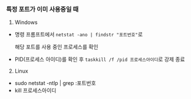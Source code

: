 ### 특정 포트가 이미 사용중일 때
1. Windows
* 명령 프롬프트에서 `netstat -ano | findstr "포트번호"`로

  해당 포트를 사용 중인 프로세스를 확인


* PID(프로세스 아이디)를 확인 후 `taskkill /f /pid 프로세스아이디`로 강제 종료

2. Linux 
* sudo netstat -ntlp | grep :포트번호
* kill 프로세스아이디